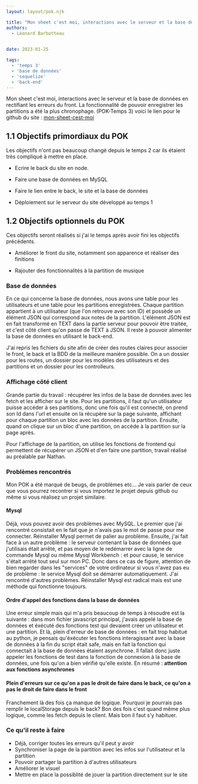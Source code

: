 ```yaml
---
layout: layout/pok.njk

title: "Mon sheet c'est moi, interactions avec le serveur et la base de données"
authors:
  - Léonard Barbotteau
  

date: 2023-01-25

tags:
  - 'temps 3'
  - 'base de données'
  - 'sequelize'
  - 'back-end'
---
```


<!-- début résumé -->

Mon sheet c'est moi, interactions avec le serveur et la base de données en rectifiant les erreurs du front. La fonctionnalité de pouvoir enregistrer les partitions a été la plus chronophage. (POK-Temps 3)
voici le lien pour le github du site : [mon-sheet-cest-moi](https://github.com/nathan-gissler/mon-sheet-cest-moi)

<!-- fin résumé -->

## 1.1 Objectifs primordiaux du POK
Les objectifs n'ont pas beaucoup changé depuis le temps 2 car ils étaient très compliqué à mettre en place.

- Ecrire le back du site en node.

- Faire une base de données en MySQL

- Faire le lien entre le back, le site et la base de données

- Déploiement sur le serveur du site développé au temps 1

## 1.2 Objectifs optionnels du POK

Ces objectifs seront réalisés si j'ai le temps après avoir fini les objectifs précédents. 

- Améliorer le front du site, notamment son apparence et réaliser des finitions

- Rajouter des fonctionnalités à la partition de musique

### Base de données

En ce qui concerne la base de données, nous avons une table pour les utilisateurs et une table pour les partitions enregistrées. Chaque partition appartient à un utilisateur (que l'on retrouve avec son ID) et possède un élément JSON qui correspond aux notes de la partition. L'élément JSON est en fait transformé en TEXT dans la partie serveur pour pouvoir être traitée, et c'est côté client qu'on passe de TEXT à JSON. Il reste à pouvoir alimenter la base de données en utilisant le back-end.

J'ai repris les fichiers du site afin de créer des routes claires pour associer le front, le back et la BDD de la meilleure manière possible. On a un dossier pour les routes, un dossier pour les modèles des utilisateurs et des partitions et un dossier pour les controlleurs.

### Affichage côté client

Grande partie du travail : récupérer les infos de la base de données avec les fetch et les afficher sur le site. Pour les partitions, il faut qu'un utilisateur puisse accéder à ses partitions, donc une fois qu'il est connecté, on prend son Id dans l'url et ensuite on la récupère sur la page suivante, affichant pour chaque partition un bloc avec les données de la partition. Ensuite, quand on clique sur un bloc d'une partition, on accède à la partition sur la page après.

Pour l'affichage de la partition, on utilise les fonctions de frontend qui permettent de récupérer un JSON et d'en faire une partition, travail réalisé au préalable par Nathan.

### Problèmes rencontrés

Mon POK a été marqué de beugs, de problèmes etc... Je vais parler de ceux que vous pourrez recontrer si vous importez le projet depuis github ou même si vous réalisez un projet similaire.

#### Mysql
Déjà, vous pouvez avoir des problèmes avec MySQL. Le premier que j'ai rencontré consistait en le fait que je n'avais pas le mot de passe pour me connecter. Réinstaller Mysql permet de palier au problème. Ensuite, j'ai fait face à un autre problème : le serveur contenant la base de données que j'utilisais était arrêté, et pas moyen de le redémarrer avec la ligne de commande Mysql ou même Mysql Workbench : et pour cause, le service s'était arrêté tout seul sur mon PC. Donc dans ce cas de figure, attention de bien regarder dans les "services" de votre ordinateur si vous n'avez pas eu de problème : le service Mysql doit se démarrer automatiquement. J'ai rencontré d'autres problèmes. Réinstaller Mysql est radical mais est une méthode qui fonctionne toujours.

#### Ordre d'appel des fonctions dans la base de données
Une erreur simple mais qui m'a pris beaucoup de temps à résoudre est la suivante : dans mon fichier javascript principal, j'avais appelé la base de données et éxécuté des fonctions test qui devaient créer un utilisateur et une partition. Et là, plein d'erreur de base de données : en fait trop habitué au python, je pensais qu'éxécuter les fonctions interagissant avec la base de données à la fin du script était safe, mais en fait la fonction qui connectait à la base de données étaient asynchrone. Il fallait donc juste appeler les fonctions de test dans la fonction de connexion à la base de données, une fois qu'on a bien vérifié qu'elle existe.
En résumé : **attention aux fonctions asynchrones**

#### Plein d'erreurs sur ce qu'on a pas le droit de faire dans le back, ce qu'on a pas le droit de faire dans le front
Franchement là des fois ça manque de logique. Pourquoi je pourrais pas remplir le localStorage depuis le back? Bon des fois c'est quand même plus logique, comme les fetch depuis le client. Mais bon il faut s'y habituer.

### Ce qu'il reste à faire
- Déjà, corriger toutes les erreurs qu'il peut y avoir
- Synchroniser la page de la partition avec les infos sur l'utilisateur et la partition
- Pouvoir partager la partition à d'autres utilisateurs
- Améliorer le visuel
- Mettre en place la possiblité de jouer la partition directement sur le site